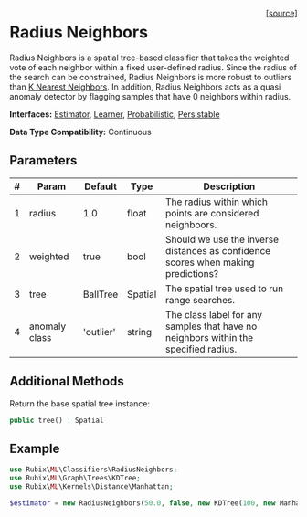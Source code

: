 <span style="float:right;"><a href="https://github.com/RubixML/RubixML/blob/master/src/Classifiers/RadiusNeighbors.php">[source]</a></span>

# Radius Neighbors
Radius Neighbors is a spatial tree-based classifier that takes the weighted vote of each neighbor within a fixed user-defined radius. Since the radius of the search can be constrained, Radius Neighbors is more robust to outliers than [K Nearest Neighbors](k-nearest-neighbors.md). In addition, Radius Neighbors acts as a quasi anomaly detector by flagging samples that have 0 neighbors within radius.

**Interfaces:** [Estimator](../estimator.md), [Learner](../learner.md), [Probabilistic](../probabilistic.md), [Persistable](../persistable.md)

**Data Type Compatibility:** Continuous

## Parameters
| # | Param | Default | Type | Description |
|---|---|---|---|---|
| 1 | radius | 1.0 | float | The radius within which points are considered neighboors. |
| 2 | weighted | true | bool | Should we use the inverse distances as confidence scores when making predictions? |
| 3 | tree | BallTree | Spatial | The spatial tree used to run range searches. |
| 4 | anomaly class | 'outlier' | string | The class label for any samples that have no neighbors within the specified radius. |

## Additional Methods
Return the base spatial tree instance:
```php
public tree() : Spatial
```

## Example
```php
use Rubix\ML\Classifiers\RadiusNeighbors;
use Rubix\ML\Graph\Trees\KDTree;
use Rubix\ML\Kernels\Distance\Manhattan;

$estimator = new RadiusNeighbors(50.0, false, new KDTree(100, new Manhattan()), 'outlier');
```